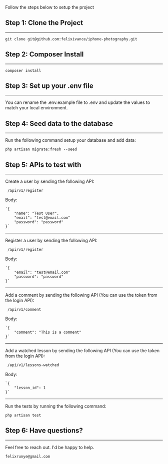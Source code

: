 Follow the steps below to setup the project

## Step 1: Clone the Project

---

`git clone git@github.com:felixivance/iphone-photography.git`

## Step 2: Composer Install

---

`composer install`

## Step 3: Set up your .env file

---

You can rename the .env.example file to .env and update the values to match your local environment.

## Step 4: Seed data to the database

---

Run the following command setup your database and add data:

`php artisan migrate:fresh --seed`

## Step 5: APIs to test with

---

Create a user by sending the following API:

` /api/v1/register` 

Body:
    
    `{
        "name": "Test User",
        "email": "test@email.com"
        "password": "password"
    }`

---

Register a user by sending the following API:

` /api/v1/register`

Body:
    
    `{
        "email": "test@email.com"
        "password": "password"
    }`

--- 

Add a comment by sending the following API (You can use the token from the login API):

` /api/v1/comment`

Body:
    
    `{
        "comment": "This is a comment"
    }`

--- 

Add a watched lesson by sending the following API (You can use the token from the login API):

` /api/v1/lessons-watched`

Body:
    
    `{
        "lesson_id": 1
    }`

---

Run the tests by running the following command:

`php artisan test`


## Step 6: Have questions?

---

Feel free to reach out. I'd be happy to help.

`felixrunye@gmail.com`

